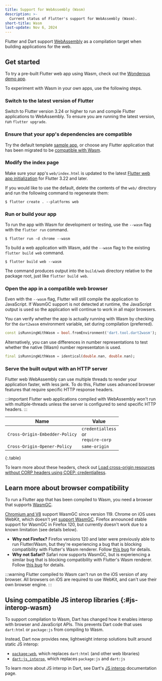 ```yaml
---
title: Support for WebAssembly (Wasm)
description: >-
  Current status of Flutter's support for WebAssembly (Wasm).
short-title: Wasm
last-update: Nov 6, 2024
---
```


Flutter and Dart support
[WebAssembly](https://webassembly.org/)
as a compilation target when building
applications for the web.

[`stable`]: {{site.github}}/flutter/flutter/blob/master/docs/releases/Flutter-build-release-channels.md#stable
[`package:web`]: {{site.pub-pkg}}/web
[`dart:js_interop`]: {{site.dart.api}}/{{site.dart.sdk.channel}}/dart-js_interop/dart-js_interop-library.html

## Get started

To try a pre-built Flutter web app using Wasm, check out the
[Wonderous demo app](https://wonderous.app/web/).

To experiment with Wasm in your own apps, use the following steps.

### Switch to the latest version of Flutter

Switch to Flutter version 3.24 or higher
to run and compile Flutter applications to WebAssembly.
To ensure you are running the latest version, run `flutter upgrade`.

### Ensure that your app's dependencies are compatible

Try the default template [sample app][],
or choose any Flutter application
that has been migrated to be
[compatible with Wasm](#js-interop-wasm).

[sample app]: /get-started/test-drive

### Modify the index page

Make sure your app's `web/index.html` is updated to the latest
[Flutter web app initialization][] for Flutter 3.22 and later.

If you would like to use the default, delete the contents of the `web/`
directory and run the following command to regenerate them:

```console
$ flutter create . --platforms web
```

[Flutter web app initialization]: /platform-integration/web/initialization

### Run or build your app

To run the app with Wasm for development or testing,
use the `--wasm` flag with the `flutter run` command.

```console
$ flutter run -d chrome --wasm
```

To build a web application with Wasm, add the `--wasm` flag to
the existing `flutter build web` command.

```console
$ flutter build web --wasm
```

The command produces output into the `build/web` directory relative to the
package root, just like `flutter build web`.

### Open the app in a compatible web browser
Even with the `--wasm` flag, Flutter will still compile the application to
JavaScript. If WasmGC support is not detected at runtime, the JavaScript output
is used so the application will continue to work in all major browsers.

You can verify whether the app is actually running with Wasm by checking for 
the `dart2wasm` environment variable, set during compilation (preferred).

```dart
const isRunningWithWasm = bool.fromEnvironment('dart.tool.dart2wasm');
```

Alternatively, you can use differences in number representations
to test whether the native (Wasm) number representaton is used.

```dart
final isRunningWithWasm = identical(double.nan, double.nan);
```

### Serve the built output with an HTTP server

Flutter web WebAssembly can use multiple threads to render your application
faster, with less jank. To do this, Flutter uses advanced browser features that
require specific HTTP response headers.

:::important
Flutter web applications compiled with WebAssembly won't run with multiple-threads
unless the server is configured to send specific HTTP headers.
:::

| Name | Value |
|-|-|
| `Cross-Origin-Embedder-Policy` | `credentialless` <br> or <br> `require-corp` |
| `Cross-Origin-Opener-Policy` | `same-origin` |

{:.table}

To learn more about these headers, check out
[Load cross-origin resources without CORP headers using COEP: credentialless][coep].

[coep]: https://developer.chrome.com/blog/coep-credentialless-origin-trial

## Learn more about browser compatibility
To run a Flutter app that has been compiled to Wasm,
you need a browser that supports [WasmGC][].

[Chromium and V8][] support WasmGC since version 119.
Chrome on iOS uses WebKit, which doesn't yet [support WasmGC][].
Firefox announced stable support for WasmGC in Firefox 120,
but currently doesn't work due to a known limitation (see details below).

[WasmGC]: {{site.github}}/WebAssembly/gc/tree/main/proposals/gc
[Chromium and V8]: https://chromestatus.com/feature/6062715726462976
[support WasmGC]: https://bugs.webkit.org/show_bug.cgi?id=247394
[issue]: https://bugzilla.mozilla.org/show_bug.cgi?id=1788206

- **Why not Firefox?**
  Firefox versions 120 and later were previously able to run Flutter/Wasm, but
  they're experiencing a bug that is blocking compatibility with Flutter's Wasm
  renderer. Follow [this bug][firefox-bug] for details.
- **Why not Safari?**
  Safari now supports WasmGC, but is experiencing a similar bug that is
  blocking compatibility with Flutter's Wasm renderer.
  Follow [this bug][safari-bug] for details.

[firefox-bug]: https://bugzilla.mozilla.org/show_bug.cgi?id=1788206
[safari-bug]: https://bugs.webkit.org/show_bug.cgi?id=267291

:::warning
Flutter compiled to Wasm can't run on the iOS version of any browser.
All browsers on iOS are required to use WebKit,
and can't use their own browser engine.
:::

## Using compatible JS interop libraries {:#js-interop-wasm}

To support compilation to Wasm, Dart has changed
how it enables interop with browser and JavaScript APIs.
This prevents Dart code that uses `dart:html` or `package:js`
from compiling to Wasm.

Instead, Dart now provides new, lightweight interop solutions built around
static JS interop:

- [`package:web`][], which replaces `dart:html` (and other web libraries)
- [`dart:js_interop`][], which replaces `package:js` and `dart:js`

To learn more about JS interop in Dart,
see Dart's [JS interop][] documentation page.

[`package:url_launcher`]: {{site.pub-pkg}}/url_launcher
[`package:web` migration guide]: {{site.dart-site}}/interop/js-interop/package-web
[JS interop]: {{site.dart-site}}/interop/js-interop
[`wasm-ready`]: {{site.pub-pkg}}?q=is%3Awasm-ready
[pub.dev]: {{site.pub}}

